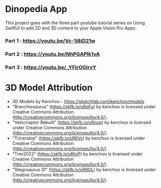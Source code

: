 # Dinopedia App

This project goes with the three part youtube tutorial series on Using SwiftUI to add 2D and 3D content to your Apple Vision Pro Apps. 

### Part 1 : https://youtu.be/Vc-1j8iD21w
### Part 2 : https://youtu.be/NhPGAPlk1vA
### Part 3 : https://youtu.be/_YFjrOGIrvY

# 3D Model Attribution

- 3D Models by Kenchoo  - https://sketchfab.com/kenchoo/models
- "Branchiosaurus" (https://skfb.ly/oRqFu) by kenchoo is licensed under Creative Commons Attribution (http://creativecommons.org/licenses/by/4.0/).
- "Velociraptor Rebuilt" (https://skfb.ly/oRnop) by kenchoo is licensed under Creative Commons Attribution (http://creativecommons.org/licenses/by/4.0/).
- "Triceratop" (https://skfb.ly/oR6Vs) by kenchoo is licensed under Creative Commons Attribution (http://creativecommons.org/licenses/by/4.0/).
- "Trex2022" (https://skfb.ly/oRtyP) by kenchoo is licensed under Creative Commons Attribution (http://creativecommons.org/licenses/by/4.0/).
- "Stegosaurus Sf" (https://skfb.ly/oR9GL) by kenchoo is licensed under Creative Commons Attribution (http://creativecommons.org/licenses/by/4.0/).
